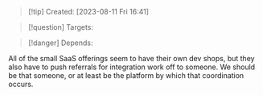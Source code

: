 
>[!tip] Created: [2023-08-11 Fri 16:41]

>[!question] Targets: 

>[!danger] Depends: 

All of the small SaaS offerings seem to have their own dev shops, but they also have to push referrals for integration work off to someone.  We should be that someone, or at least be the platform by which that coordination occurs.